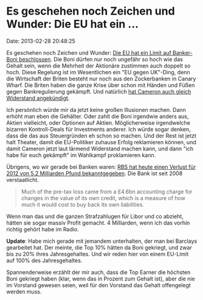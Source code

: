 Es geschehen noch Zeichen und Wunder: Die EU hat ein \...
=========================================================

Date: 2013-02-28 20:48:25

Es geschehen noch Zeichen und Wunder: [Die EU hat ein Limit auf
Banker-Boni
beschlossen](http://www.guardian.co.uk/business/2013/feb/28/european-union-cap-bankers-bonuses).
Die Boni dürfen nur noch ungefähr so hoch wie das Gehalt sein, wenn die
Mehrheit der Aktionäre zustimmen auch doppelt so hoch. Diese Regelung
ist im Wesentlichen ein \"EU gegen UK\"-Ding, denn die Wirtschaft der
Briten besteht nur noch aus den Zockerbanken in Canary Wharf. Die Briten
haben die ganze Krise über schon mit Händen und Füßen gegen
Bankregulierung gekämpft. Und natürlich [hat Cameron auch gleich
Widerstand
angekündigt](http://www.guardian.co.uk/business/2013/feb/28/uk-fight-eu-cap-bankers-bonuses).

Ich persönlich würde mir da jetzt keine großen Illusionen machen. Dann
erhöht man eben die Gehälter. Oder zahlt die Boni irgendwie anders aus,
Aktien vielleicht, oder Optionen auf Aktien. Möglicherweise irgendwelche
bizarren Kontroll-Deals für Investments anderer. Ich würde sogar denken,
dass die das aus Steuergründen eh schon so machen. Und der Rest ist
jetzt halt Theater, damit die EU-Politiker zuhause Erfolg reklamieren
können, und damit Cameron jetzt laut lärmend Widerstand machen kann, und
dann \"ich habe für euch gekämpft\" im Wahlkampf proklamieren kann.

Übrigens, wo wir gerade bei Banken waren: [RBS hat heute einen Verlust
für 2012 von 5.2 Milliarden Pfund
bekanntgegeben](http://www.bbc.co.uk/news/business-21612261). Die Bank
ist seit 2008 verstaatlicht.

> Much of the pre-tax loss came from a £4.6bn accounting charge for
> changes in the value of its own credit, which is a measure of how much
> it would cost to buy back its own liabilities.

Wenn man das und die ganzen Strafzahlugen für Libor und co abzieht,
hätten sie sogar massiv Profit gemacht. 4 Milliarden, wenn ich das
vorhin richtig gehört habe im Radio.

**Update**: Habe mich gerade mit jemandem unterhalten, der man bei
Barclays gearbeitet hat. Der meinte, die Top 10% hätten da Boni
gekriegt, und zwar bis zu 20% ihres Jahresgehaltes. Und wir reden hier
von einem EU-Limit auf 100% des Jahresgehaltes.

Spannenderweise erzählt der mir auch, dass die Top Earner die höchsten
Boni gekriegt haben (klar, wenn das in Prozent zum Gehalt ist), aber die
nie im Vorstand gewesen seien, weil für den Vorstand das Gehalt
offengelegt werden muss.

